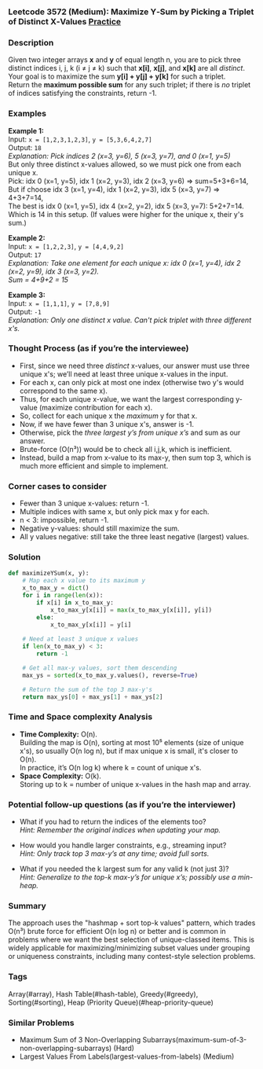 ### Leetcode 3572 (Medium): Maximize Y‑Sum by Picking a Triplet of Distinct X‑Values [Practice](https://leetcode.com/problems/maximize-ysum-by-picking-a-triplet-of-distinct-xvalues)

### Description  
Given two integer arrays **x** and **y** of equal length n, you are to pick three distinct indices i, j, k (i ≠ j ≠ k) such that **x[i]**, **x[j]**, and **x[k]** are all *distinct*. Your goal is to maximize the sum **y[i] + y[j] + y[k]** for such a triplet.  
Return the **maximum possible sum** for any such triplet; if there is *no* triplet of indices satisfying the constraints, return -1.

### Examples  

**Example 1:**  
Input: `x = [1,2,3,1,2,3]`, `y = [5,3,6,4,2,7]`  
Output: `18`  
*Explanation: Pick indices 2 (x=3, y=6), 5 (x=3, y=7), and 0 (x=1, y=5)*  
But only three distinct x-values allowed, so we must pick one from each unique x.  
Pick: idx 0 (x=1, y=5), idx 1 (x=2, y=3), idx 2 (x=3, y=6) ⇒ sum=5+3+6=14,  
But if choose idx 3 (x=1, y=4), idx 1 (x=2, y=3), idx 5 (x=3, y=7) ⇒ 4+3+7=14,  
The best is idx 0 (x=1, y=5), idx 4 (x=2, y=2), idx 5 (x=3, y=7): 5+2+7=14.  
Which is 14 in this setup. (If values were higher for the unique x, their y's sum.)  

**Example 2:**  
Input: `x = [1,2,2,3]`, `y = [4,4,9,2]`  
Output: `17`  
*Explanation: Take one element for each unique x: idx 0 (x=1, y=4), idx 2 (x=2, y=9), idx 3 (x=3, y=2).  
Sum = 4+9+2 = 15*  

**Example 3:**  
Input: `x = [1,1,1]`, `y = [7,8,9]`  
Output: `-1`  
*Explanation: Only one distinct x value. Can't pick triplet with three different x's.*


### Thought Process (as if you’re the interviewee)  
- First, since we need three *distinct* x-values, our answer must use three unique x's; we’ll need at least three unique x-values in the input.
- For each x, can only pick at most one index (otherwise two y's would correspond to the same x).
- Thus, for each unique x-value, we want the largest corresponding y-value (maximize contribution for each x).
- So, collect for each unique x the *maximum* y for that x.
- Now, if we have fewer than 3 unique x's, answer is -1.
- Otherwise, pick the *three largest y’s from unique x’s* and sum as our answer.
- Brute-force (O(n³)) would be to check all i,j,k, which is inefficient.
- Instead, build a map from x-value to its max-y, then sum top 3, which is much more efficient and simple to implement.

### Corner cases to consider  
- Fewer than 3 unique x-values: return -1.
- Multiple indices with same x, but only pick max y for each.
- n < 3: impossible, return -1.
- Negative y-values: should still maximize the sum.
- All y values negative: still take the three least negative (largest) values.

### Solution

```python
def maximizeYSum(x, y):
    # Map each x value to its maximum y
    x_to_max_y = dict()
    for i in range(len(x)):
        if x[i] in x_to_max_y:
            x_to_max_y[x[i]] = max(x_to_max_y[x[i]], y[i])
        else:
            x_to_max_y[x[i]] = y[i]
    
    # Need at least 3 unique x values
    if len(x_to_max_y) < 3:
        return -1

    # Get all max-y values, sort them descending
    max_ys = sorted(x_to_max_y.values(), reverse=True)

    # Return the sum of the top 3 max-y's
    return max_ys[0] + max_ys[1] + max_ys[2]
```

### Time and Space complexity Analysis  

- **Time Complexity:** O(n).  
  Building the map is O(n), sorting at most 10⁵ elements (size of unique x's), so usually O(n log n), but if max unique x is small, it's closer to O(n).  
  In practice, it’s O(n log k) where k = count of unique x's.
- **Space Complexity:** O(k).  
  Storing up to k = number of unique x-values in the hash map and array.

### Potential follow-up questions (as if you’re the interviewer)  

- What if you had to return the indices of the elements too?  
  *Hint: Remember the original indices when updating your map.*

- How would you handle larger constraints, e.g., streaming input?  
  *Hint: Only track top 3 max-y’s at any time; avoid full sorts.*

- What if you needed the k largest sum for any valid k (not just 3)?  
  *Hint: Generalize to the top-k max-y’s for unique x’s; possibly use a min-heap.*

### Summary
The approach uses the "hashmap + sort top-k values" pattern, which trades O(n³) brute force for efficient O(n log n) or better and is common in problems where we want the best selection of unique-classed items. This is widely applicable for maximizing/minimizing subset values under grouping or uniqueness constraints, including many contest-style selection problems.

### Tags
Array(#array), Hash Table(#hash-table), Greedy(#greedy), Sorting(#sorting), Heap (Priority Queue)(#heap-priority-queue)

### Similar Problems
- Maximum Sum of 3 Non-Overlapping Subarrays(maximum-sum-of-3-non-overlapping-subarrays) (Hard)
- Largest Values From Labels(largest-values-from-labels) (Medium)
